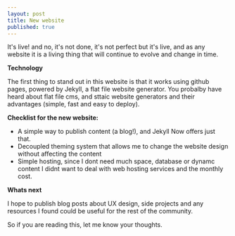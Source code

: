 ```yaml
---
layout: post
title: New website
published: true
---
```


It's live! and no, it's not done, it's not perfect but it's live, and as any website it is a living thing that will continue to evolve and change in time.

**Technology**

The first thing to stand out in this website is that it works using github pages, powered by Jekyll, a flat file website generator. You probalby have heard about flat file cms, and sttaic website generators and their advantages (simple, fast and easy to deploy).

**Checklist for the new website:**

- A simple way to publish content (a blog!), and Jekyll Now offers just that.
- Decoupled theming system that allows me to change the website design without affecting the content
- Simple hosting, since I dont need much space, database or dynamc content I didnt want to deal with web hosting services and the monthly cost.

**Whats next**

I hope to publish blog posts about UX design, side projects and any resources I found could be useful for the rest of the community.

So if you are reading this, let me know your thoughts.
